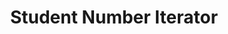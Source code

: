 ---
title: 'Student Number Iterator'
type: 'academic project'
affiliation: 'McMaster University'
year: '2021'
images: ["NumberIterator_Digit0","NumberIterator_Digit1","NumberIterator_Digit2","NumberIterator_Digit3","NumberIterator_Digit4","NumberIterator_Digit5","NumberIterator_Digit6","NumberIterator_Digit7","NumberIterator_Digit8","NumberIterator_Setup_and_Components","NumberIterator_Multisim_Simulation"]
imageHeight: 280px
skills: ['Circuits']
videoLink:  "https://youtu.be/th4inV366BM"
github: ""
pdf: ""
links: []
linkTitles: []
linkTypes: []
description: In this second year circuits project, I displayed each digit in my student number on a 7-segment display using nothing but sequential logic.
---